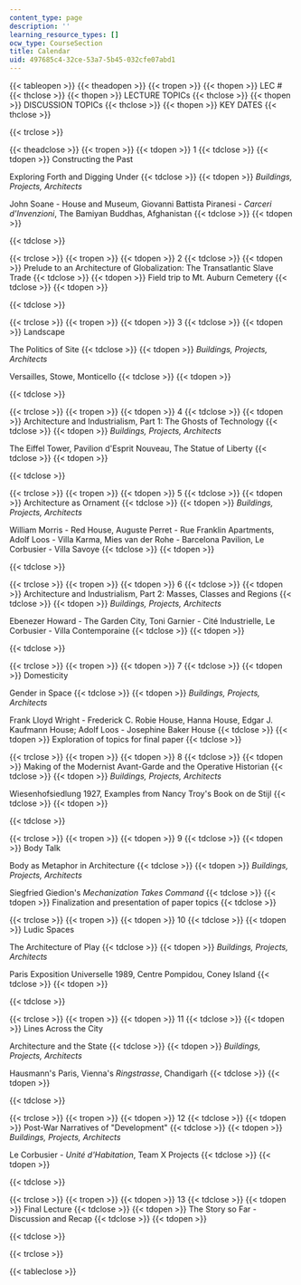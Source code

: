 ```yaml
---
content_type: page
description: ''
learning_resource_types: []
ocw_type: CourseSection
title: Calendar
uid: 497685c4-32ce-53a7-5b45-032cfe07abd1
---
```


{{< tableopen >}}
{{< theadopen >}}
{{< tropen >}}
{{< thopen >}}
LEC #
{{< thclose >}}
{{< thopen >}}
LECTURE TOPICs
{{< thclose >}}
{{< thopen >}}
DISCUSSION TOPICs
{{< thclose >}}
{{< thopen >}}
KEY DATES
{{< thclose >}}

{{< trclose >}}

{{< theadclose >}}
{{< tropen >}}
{{< tdopen >}}
1
{{< tdclose >}}
{{< tdopen >}}
Constructing the Past  
  
Exploring Forth and Digging Under
{{< tdclose >}}
{{< tdopen >}}
_Buildings, Projects, Architects_  
  
John Soane - House and Museum, Giovanni Battista Piranesi - _Carceri d'Invenzioni_, The Bamiyan Buddhas, Afghanistan
{{< tdclose >}}
{{< tdopen >}}

{{< tdclose >}}

{{< trclose >}}
{{< tropen >}}
{{< tdopen >}}
2
{{< tdclose >}}
{{< tdopen >}}
Prelude to an Architecture of Globalization: The Transatlantic Slave Trade
{{< tdclose >}}
{{< tdopen >}}
Field trip to Mt. Auburn Cemetery
{{< tdclose >}}
{{< tdopen >}}

{{< tdclose >}}

{{< trclose >}}
{{< tropen >}}
{{< tdopen >}}
3
{{< tdclose >}}
{{< tdopen >}}
Landscape  
  
The Politics of Site
{{< tdclose >}}
{{< tdopen >}}
_Buildings, Projects, Architects_  
  
Versailles, Stowe, Monticello
{{< tdclose >}}
{{< tdopen >}}

{{< tdclose >}}

{{< trclose >}}
{{< tropen >}}
{{< tdopen >}}
4
{{< tdclose >}}
{{< tdopen >}}
Architecture and Industrialism, Part 1: The Ghosts of Technology
{{< tdclose >}}
{{< tdopen >}}
_Buildings, Projects, Architects_  
  
The Eiffel Tower, Pavilion d'Esprit Nouveau, The Statue of Liberty
{{< tdclose >}}
{{< tdopen >}}

{{< tdclose >}}

{{< trclose >}}
{{< tropen >}}
{{< tdopen >}}
5
{{< tdclose >}}
{{< tdopen >}}
Architecture as Ornament
{{< tdclose >}}
{{< tdopen >}}
_Buildings, Projects, Architects_  
  
William Morris - Red House, Auguste Perret - Rue Franklin Apartments, Adolf Loos - Villa Karma, Mies van der Rohe - Barcelona Pavilion, Le Corbusier - Villa Savoye
{{< tdclose >}}
{{< tdopen >}}

{{< tdclose >}}

{{< trclose >}}
{{< tropen >}}
{{< tdopen >}}
6
{{< tdclose >}}
{{< tdopen >}}
Architecture and Industrialism, Part 2: Masses, Classes and Regions
{{< tdclose >}}
{{< tdopen >}}
_Buildings, Projects, Architects_  
  
Ebenezer Howard - The Garden City, Toni Garnier - Cité Industrielle, Le Corbusier - Villa Contemporaine
{{< tdclose >}}
{{< tdopen >}}

{{< tdclose >}}

{{< trclose >}}
{{< tropen >}}
{{< tdopen >}}
7
{{< tdclose >}}
{{< tdopen >}}
Domesticity  
  
Gender in Space
{{< tdclose >}}
{{< tdopen >}}
_Buildings, Projects, Architects_  
  
Frank Lloyd Wright - Frederick C. Robie House, Hanna House, Edgar J. Kaufmann House; Adolf Loos - Josephine Baker House
{{< tdclose >}}
{{< tdopen >}}
Exploration of topics for final paper
{{< tdclose >}}

{{< trclose >}}
{{< tropen >}}
{{< tdopen >}}
8
{{< tdclose >}}
{{< tdopen >}}
Making of the Modernist Avant-Garde and the Operative Historian
{{< tdclose >}}
{{< tdopen >}}
_Buildings, Projects, Architects_  
  
Wiesenhofsiedlung 1927, Examples from Nancy Troy's Book on de Stijl
{{< tdclose >}}
{{< tdopen >}}

{{< tdclose >}}

{{< trclose >}}
{{< tropen >}}
{{< tdopen >}}
9
{{< tdclose >}}
{{< tdopen >}}
Body Talk  
  
Body as Metaphor in Architecture
{{< tdclose >}}
{{< tdopen >}}
_Buildings, Projects, Architects_  
  
Siegfried Giedion's _Mechanization Takes Command_
{{< tdclose >}}
{{< tdopen >}}
Finalization and presentation of paper topics
{{< tdclose >}}

{{< trclose >}}
{{< tropen >}}
{{< tdopen >}}
10
{{< tdclose >}}
{{< tdopen >}}
Ludic Spaces  
  
The Architecture of Play
{{< tdclose >}}
{{< tdopen >}}
_Buildings, Projects, Architects_  
  
Paris Exposition Universelle 1989, Centre Pompidou, Coney Island
{{< tdclose >}}
{{< tdopen >}}

{{< tdclose >}}

{{< trclose >}}
{{< tropen >}}
{{< tdopen >}}
11
{{< tdclose >}}
{{< tdopen >}}
Lines Across the City  
  
Architecture and the State
{{< tdclose >}}
{{< tdopen >}}
_Buildings, Projects, Architects_  
  
Hausmann's Paris, Vienna's _Ringstrasse_, Chandigarh
{{< tdclose >}}
{{< tdopen >}}

{{< tdclose >}}

{{< trclose >}}
{{< tropen >}}
{{< tdopen >}}
12
{{< tdclose >}}
{{< tdopen >}}
Post-War Narratives of "Development"
{{< tdclose >}}
{{< tdopen >}}
_Buildings, Projects, Architects_  
  
Le Corbusier - _Unité d'Habitation_, Team X Projects
{{< tdclose >}}
{{< tdopen >}}

{{< tdclose >}}

{{< trclose >}}
{{< tropen >}}
{{< tdopen >}}
13
{{< tdclose >}}
{{< tdopen >}}
Final Lecture
{{< tdclose >}}
{{< tdopen >}}
The Story so Far - Discussion and Recap
{{< tdclose >}}
{{< tdopen >}}

{{< tdclose >}}

{{< trclose >}}

{{< tableclose >}}